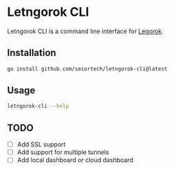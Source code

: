 # Letngorok CLI

Letngorok CLI is a command line interface for [Legorok](https://github.com/legorok/legorok).

## Installation

```bash
go install github.com/seiortech/letngorok-cli@latest
```

## Usage

```bash
letngorok-cli --help
```

## TODO
- [ ] Add SSL support
- [ ] Add support for multiple tunnels
- [ ] Add local dashboard or cloud dashboard
